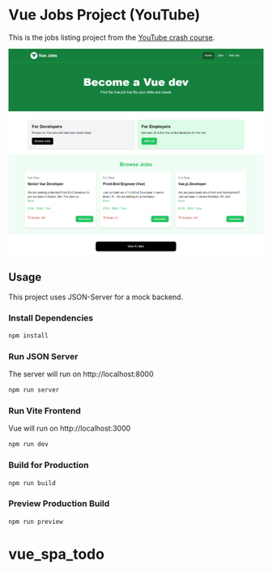 # Vue Jobs Project (YouTube)

This is the jobs listing project from the [YouTube crash course](https://www.youtube.com/watch?v=VeNfHj6MhgA).

<img src="public/screen.png" />

## Usage

This project uses JSON-Server for a mock backend.

### Install Dependencies

```bash
npm install
```

### Run JSON Server

The server will run on http://localhost:8000

```bash
npm run server
```

### Run Vite Frontend

Vue will run on http://localhost:3000

```bash
npm run dev
```

### Build for Production

```bash
npm run build
```

### Preview Production Build

```bash
npm run preview
```
# vue_spa_todo
